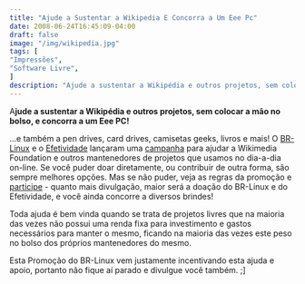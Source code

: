 ```yaml
---
title: "Ajude a Sustentar a Wikipedia E Concorra a Um Eee Pc"
date: 2008-06-24T16:45:09-04:00
draft: false
image: "/img/wikipedia.jpg"
tags: [
"Impressões",
"Software Livre",
]
description: "Ajude a sustentar a Wikipédia e outros projetos, sem colocar a mão no bolso, e concorra a um Eee PC!"
---
```

A**jude a sustentar a Wikipédia e outros projetos, sem colocar a mão no bolso, e concorra a um Eee PC!**  

…e também a pen drives, card drives, camisetas geeks, livros e mais! O [BR-Linux](https://br-linux.org/) e o [Efetividade](https://efetividade.net/) lançaram uma [campanha](https://br-linux.org/2008/campanha-wikipedia/) para ajudar a Wikimedia Foundation e outros mantenedores de projetos que usamos no dia-a-dia on-line. Se você puder doar diretamente, ou contribuir de outra forma, são sempre melhores opções. Mas se não puder, veja as regras da promoção e [participe](https://br-linux.org/2008/campanha-wikipedia/) - quanto mais divulgação, maior será a doação do BR-Linux e do Efetividade, e você ainda concorre a diversos brindes!


Toda ajuda é bem vinda quando se trata de projetos livres que na maioria das vezes não possui uma renda fixa para investimento e gastos necessários para manter o mesmo, ficando na maioria das vezes este peso no bolso dos próprios mantenedores do mesmo.




Esta Promoção do BR-Linux vem justamente incentivando esta ajuda e apoio, portanto não fique aí parado e divulgue você também. ;]
